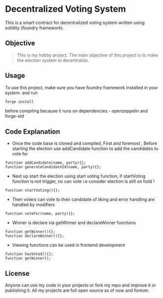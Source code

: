 # Decentralized Voting System

This is a smart contract for decentralized voting system written using solidity (foundry framework).

## Objective

> This is my hobby project. The main objective of this project is to make the election system to decentralize.

## Usage

To use this project, make sure you have foundry framework installed in your system. and run

```bash
forge install
```

before compiling because it runs on dependencies - openzeppelin and forge-std

## Code Explanation

- Once the code base is cloned and compiled, First and foremost , Before starting the election use addCandidate function to add the candidates to vote for
  

```solidity
function addCandidate(name, party){};
function generateCandidateId(name, party){};
```

- Next up start the election using start voting function, if startVoting function is not trigger, no can vote i.e consider election is still on hold !
  

```solidity
function startVoting(){};
```

- Then voters can vote to their candidate of liking and error handling are handled by modifiers
  

```solidity
function voteFor(name, party){};
```

- Winner is declare via getWinner and declareWinner functions
  

```solidity
function getWinner(){};
function declareWinner(){};
```

- Viewing functions can be used in frontend development
  

```solidity
function hasVoted(){};
function getWinner();
```

## License

Anyone can use my code in your projects or fork my repo and improve it or publishing it. All my projects are full open source as of now and forever.
